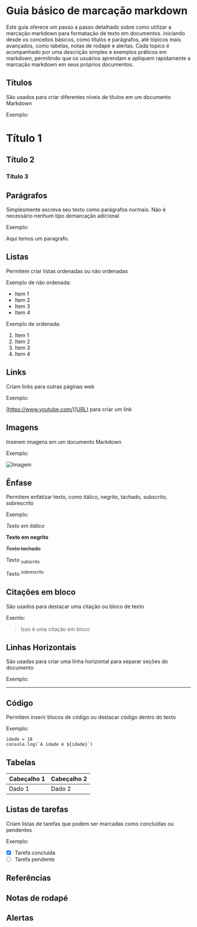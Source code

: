 # Guia básico de marcação markdown
Este guia oferece um passo a passo detalhado sobre como utilizar a marcação markdown para formatação de texto em documentos. iniciando desde os conceitos básicos, como títulos e parágrafos, até tópicos mais avançados, como tabelas, notas de rodapé e alertas. Cada topico é acompanhado por uma descrição simples e exemplos práticos em markdown, permitindo que os usuários aprendam e apliquem rapidamente a marcação markdown em seus próprios documentos.

## Títulos
São usados para criar diferentes níveis de títulos em um documento Markdown

Exemplo:

# Título 1
## Título 2
### Título 3

## Parágrafos
Simplesmente escreva seu texto como parágrafos normais. Não é necessário nenhum tipo demarcação adicional

Exemplo:

Aqui temos um paragrafo.

## Listas 
Permitem criar listas ordenadas ou não ordenadas

Exemplo de não ordenada:
* Item 1
* Item 2
* Item 3
* Item 4

Exemplo de ordenada:

1. Item 1
2. Item 2
3. Item 3
4. Item 4

## Links
Criam links para outras páginas web

Exemplo:

[https://www.youtube.com/](URL) para criar um link

## Imagens
Inserem imagens em um documento Markdown

Exemplo:

![Imagem](URL.da_imagem)

## Ênfase
Permitem enfatizar texto, como itálico, negrito, tachado, subscrito, sobrescrito

Exemplo:

_Texto em itálico_

**Texto em negrito**

~~Texto tachado~~

Texto <sub>subscrito</sub>

Texto <sup>sobrescrito</sup>

## Citações em bloco
São usados para destacar uma citação ou  bloco de texto

Exemlo: 

> Isso é uma citação em bloco

## Linhas Horizontais

São usadas para criar uma linha horizontal para separar seções do documento

Exemplo:

---


## Código
Permitem inserir blocos de código ou destacar código dentro do texto

Exemplo:

```
idade = 18
console.log(`A idade é ${idade}`)
```
## Tabelas
| Cabeçalho 1 | Cabeçalho 2 |
|-------------|-------------|
| Dado 1      | Dado 2      |

## Listas de tarefas
Criam listas de tarefas que podem ser marcadas como concluídas ou pendentes

Exemplo:

- [x] Tarefa concluída
- [ ] Tarefa pendente

## Referências
## Notas de rodapé
## Alertas
